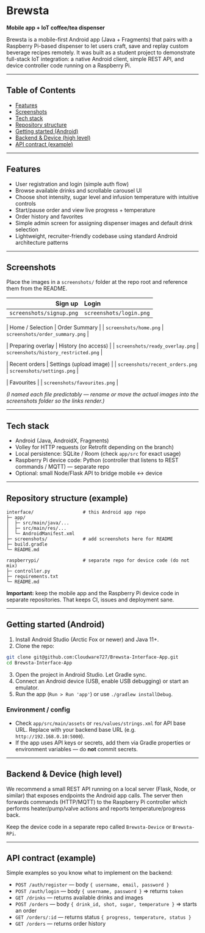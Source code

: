 # Brewsta

**Mobile app + IoT coffee/tea dispenser**

Brewsta is a mobile-first Android app (Java + Fragments) that pairs with a Raspberry Pi-based dispenser to let users craft, save and replay custom beverage recipes remotely. It was built as a student project to demonstrate full-stack IoT integration: a native Android client, simple REST API, and device controller code running on a Raspberry Pi.

---

## Table of Contents

* [Features](#features)
* [Screenshots](#screenshots)
* [Tech stack](#tech-stack)
* [Repository structure](#repository-structure)
* [Getting started (Android)](#getting-started-android)
* [Backend & Device (high level)](#backend--device-high-level)
* [API contract (example)](#api-contract-example)

---

## Features

* User registration and login (simple auth flow)
* Browse available drinks and scrollable carousel UI
* Choose shot intensity, sugar level and infusion temperature with intuitive controls
* Start/pause order and view live progress + temperature
* Order history and favorites
* Simple admin screen for assigning dispenser images and default drink selection
* Lightweight, recruiter-friendly codebase using standard Android architecture patterns

---

## Screenshots

Place the images in a `screenshots/` folder at the repo root and reference them from the README.

|                  Sign up | Login                   |
| -----------------------: | :---------------------- |
| `screenshots/signup.png` | `screenshots/login.png` |

\| Home / Selection | Order Summary |
\| `screenshots/home.png` | `screenshots/order_summary.png` |

\| Preparing overlay | History (no access) |
\| `screenshots/ready_overlay.png` | `screenshots/history_restricted.png` |

\| Recent orders | Settings (upload image) |
\| `screenshots/recent_orders.png` | `screenshots/settings.png` |

\| Favourites |
\| `screenshots/favourites.png` |

*(I named each file predictably — rename or move the actual images into the screenshots folder so the links render.)*

---

## Tech stack

* Android (Java, AndroidX, Fragments)
* Volley for HTTP requests (or Retrofit depending on the branch)
* Local persistence: SQLite / Room (check `app/src` for exact usage)
* Raspberry Pi device code: Python (controller that listens to REST commands / MQTT) — separate repo
* Optional: small Node/Flask API to bridge mobile <-> device

---

## Repository structure (example)

```
interface/                  # this Android app repo
├─ app/
│  ├─ src/main/java/...
│  ├─ src/main/res/...
│  └─ AndroidManifest.xml
├─ screenshots/             # add screenshots here for README
├─ build.gradle
└─ README.md

raspberrypi/                # separate repo for device code (do not mix)
├─ controller.py
├─ requirements.txt
└─ README.md
```

**Important:** keep the mobile app and the Raspberry Pi device code in separate repositories. That keeps CI, issues and deployment sane.

---

## Getting started (Android)

1. Install Android Studio (Arctic Fox or newer) and Java 11+.
2. Clone the repo:

```bash
git clone git@github.com:Cloudware727/Brewsta-Interface-App.git
cd Brewsta-Interface-App
```

3. Open the project in Android Studio. Let Gradle sync.
4. Connect an Android device (USB, enable USB debugging) or start an emulator.
5. Run the app (`Run > Run 'app'`) or use `./gradlew installDebug`.

### Environment / config

* Check `app/src/main/assets` or `res/values/strings.xml` for API base URL. Replace with your backend base URL (e.g. `http://192.168.0.10:5000`).
* If the app uses API keys or secrets, add them via Gradle properties or environment variables — do **not** commit secrets.

---

## Backend & Device (high level)

We recommend a small REST API running on a local server (Flask, Node, or similar) that exposes endpoints the Android app calls. The server then forwards commands (HTTP/MQTT) to the Raspberry Pi controller which performs heater/pump/valve actions and reports temperature/progress back.

Keep the device code in a separate repo called `Brewsta-Device` or `Brewsta-RPi`.

---

## API contract (example)

Simple examples so you know what to implement on the backend:

* `POST /auth/register`  — body `{ username, email, password }`
* `POST /auth/login`     — body `{ username, password }` => returns `token`
* `GET /drinks`          — returns available drinks and images
* `POST /orders`         — body `{ drink_id, shot, sugar, temperature }` => starts an order
* `GET /orders/:id`      — returns status `{ progress, temperature, status }`
* `GET /orders`          — returns order history

